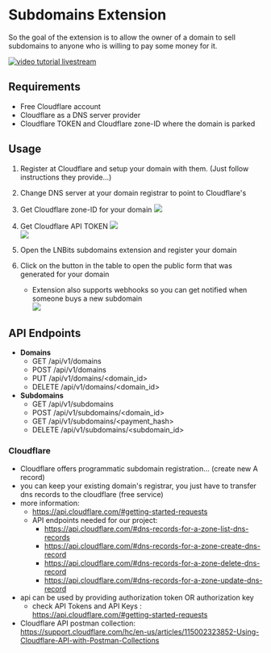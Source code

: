 <h1>Subdomains Extension</h1>

So the goal of the extension is to allow the owner of a domain to sell subdomains to anyone who is willing to pay some money for it.

[![video tutorial livestream](http://img.youtube.com/vi/O1X0fy3uNpw/0.jpg)](https://youtu.be/O1X0fy3uNpw 'video tutorial subdomains')

## Requirements

- Free Cloudflare account
- Cloudflare as a DNS server provider
- Cloudflare TOKEN and Cloudflare zone-ID where the domain is parked

## Usage

1. Register at Cloudflare and setup your domain with them. (Just follow instructions they provide...)
2. Change DNS server at your domain registrar to point to Cloudflare's
3. Get Cloudflare zone-ID for your domain
   <img src="https://i.imgur.com/xOgapHr.png">
4. Get Cloudflare API TOKEN
   <img src="https://i.imgur.com/BZbktTy.png">  
   <img src="https://i.imgur.com/YDZpW7D.png">
5. Open the LNBits subdomains extension and register your domain
6. Click on the button in the table to open the public form that was generated for your domain

   - Extension also supports webhooks so you can get notified when someone buys a new subdomain\
     <img src="https://i.imgur.com/hiauxeR.png">

## API Endpoints

- **Domains**
  - GET /api/v1/domains
  - POST /api/v1/domains
  - PUT /api/v1/domains/<domain_id>
  - DELETE /api/v1/domains/<domain_id>
- **Subdomains**
  - GET /api/v1/subdomains
  - POST /api/v1/subdomains/<domain_id>
  - GET /api/v1/subdomains/<payment_hash>
  - DELETE /api/v1/subdomains/<subdomain_id>

### Cloudflare

- Cloudflare offers programmatic subdomain registration... (create new A record)
- you can keep your existing domain's registrar, you just have to transfer dns records to the cloudflare (free service)
- more information:
  - https://api.cloudflare.com/#getting-started-requests
  - API endpoints needed for our project:
    - https://api.cloudflare.com/#dns-records-for-a-zone-list-dns-records
    - https://api.cloudflare.com/#dns-records-for-a-zone-create-dns-record
    - https://api.cloudflare.com/#dns-records-for-a-zone-delete-dns-record
    - https://api.cloudflare.com/#dns-records-for-a-zone-update-dns-record
- api can be used by providing authorization token OR authorization key
  - check API Tokens and API Keys : https://api.cloudflare.com/#getting-started-requests
- Cloudflare API postman collection: https://support.cloudflare.com/hc/en-us/articles/115002323852-Using-Cloudflare-API-with-Postman-Collections
